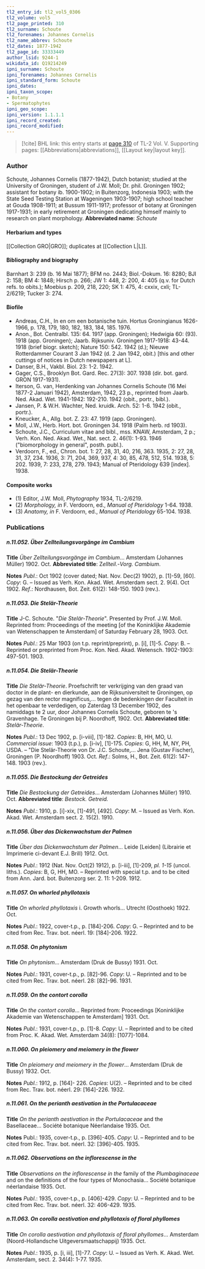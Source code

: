 ```yaml
---
tl2_entry_id: tl2_vol5_0306
tl2_volume: vol5
tl2_page_printed: 310
tl2_surname: Schoute
tl2_forenames: Johannes Cornelis
tl2_name_abbrev: Schoute
tl2_dates: 1877-1942
tl2_page_id: 33333449
author_lsid: 9244-1
wikidata_id: Q19214249
ipni_surname: Schoute
ipni_forenames: Johannes Cornelis
ipni_standard_form: Schoute
ipni_dates: 
ipni_taxon_scope: 
- Botany
- Spermatophytes
ipni_geo_scope: 
ipni_version: 1.1.1.1
ipni_record_created: 
ipni_record_modified:
---
```



> [!cite] BHL link: this entry starts at [page 310](https://www.biodiversitylibrary.org/page/33333449) of TL-2 Vol. V.
> Supporting pages: [[Abbreviations|abbreviations]], [[Layout key|layout key]].

### Author

Schoute, Johannes Cornelis (1877-1942), Dutch botanist; studied at the University of Groningen, student of J.W. Moll; Dr. phil. Groningen 1902; assistant for botany ib. 1900-1902; in Buitenzorg, Indonesia 1903; with the State Seed Testing Station at Wageningen 1903-1907; high school teacher at Gouda 1908-1911; at Bussum 1911-1917; professor of botany at Groningen 1917-1931; in early retirement at Groningen dedicating himself mainly to research on plant morphology. 
**Abbreviated name**: *Schoute*

#### Herbarium and types

[[Collection GRO|GRO]]; duplicates at [[Collection L|L]].

#### Bibliography and biography

Barnhart 3: 239 (b. 16 Mai 1877); BFM no. 2443; Biol.-Dokum. 16: 8280; BJI 2: 158; BM 4: 1848; Hirsch p. 266; JW 1: 448, 2: 200, 4: 405 (q.v. for Dutch refs. to obits.); Moebius p. 209, 218, 220; SK 1: 475, 4: cxxix, cxli; TL-2/6219; Tucker 3: 274.

#### Biofile

- Andreas, C.H., In en om een botanische tuin. Hortus Groningianus 1626-1966, p. 178, 179, 180, 182, 183, 184, 185. 1976.
- Anon., Bot. Centralbl. 135: 64. 1917 (app. Groningen); Hedwigia 60: (93). 1918 (app. Groningen); Jaarb. Rijksuniv. Groningen 1917-1918: 43-44. 1918 (brief biogr. sketch); Nature 150: 542. 1942 (d.); Nieuwe Rotterdammer Courant 3 Jan 1942 (d. 2 Jan 1942, obit.) \[this and other cuttings of notices in Dutch newspapers at L\].
- Danser, B.H., Vakbl. Biol. 23: 1-2. 1942.
- Gager, C.S., Brooklyn Bot. Gard. Rec. 27(3): 307. 1938 (dir. bot. gard. GRON 1917-1931).
- Iterson, G. van, Herdenking van Johannes Cornelis Schoute (16 Mei 1877-2 Januari 1942), Amsterdam, 1942, 23 p., reprinted from Jaarb. Ned. Akad. Wet. 1941-1942: 192-210. 1942 (obit., portr., bibl.).
- Jansen, P. & W.H. Wachter, Ned. kruidk. Arch. 52: 1-6. 1942 (obit., portr.).
- Kneucker, A., Allg. bot. Z. 23: 47. 1919 (app. Groningen).
- Moll, J.W., Herb. Hort. bot. Groningen 34. 1918 (Palm herb. rd 1903).
- Schoute, J.C., Curriculum vitae and bibl., mss. KNAW, Amsterdam, 2 p.; Verh. Kon. Ned. Akad. Wet., Nat. sect. 2. 46(1): 1-93. 1946 ("biomorphology in general", posth. publ.).
- Verdoorn, F., ed., Chron. bot. 1: 27, 28, 31, 40, 216, 363. 1935, 2: 27, 28, 31, 37, 234. 1936, 3: 71, 204, 369, 937, 4: 30, 85, 478, 512, 514. 1938, 5: 202. 1939, 7: 233, 278, 279. 1943; Manual of Pteridology 639 \[index\]. 1938.

#### Composite works

- (1) Editor, J.W. Moll, *Phytography* 1934, TL-2/6219.
- (2) *Morphology, in* F. Verdoorn, ed., *Manual of Pteridology* 1-64. 1938.
- (3) *Anatomy, in* F. Verdoorn, ed., *Manual of Pteridology* 65-104. 1938.

### Publications

##### n.11.052. Über Zellteilungsvorgänge im Cambium

**Title**
*Über Zellteilungsvorgänge im Cambium*... Amsterdam (Johannes Müller) 1902. Oct.
**Abbreviated title**: Z*ellteil*.-*Vorg. Cambium*.

**Notes**
*Publ*.: Oct 1902 (cover dated; Nat. Nov. Dec(2) 1902), p. \[1\]-59, \[60\]. *Copy*: G. – Issued as Verh. Kon. Akad. Wet. Amsterdam sect. 2. 9(4). Oct 1902.
*Ref*.: Nordhausen, Bot. Zeit. 61(2): 148-150. 1903 (rev.).

##### n.11.053. Die Stelär-Theorie

**Title**
J-C. Schoute. "*Die Stelär-Theorie*". Presented by Prof. J.W. Moll. Reprinted from: Proceedings of the meeting \[of the Koninklijke Akademie van Wetenschappen te Amsterdam\] of Saturday February 28, 1903. Oct.

**Notes**
*Publ*.: 25 Mar 1903 (on t.p. reprint/preprint), p. \[i\], \[1\]-5. *Copy*: B. – Reprinted or preprinted from Proc. Kon. Ned. Akad. Wetensch. 1902-1903: 497-501. 1903.

##### n.11.054. Die Stelär-Theorie

**Title**
*Die Stelär-Theorie*. Proefschrift ter verkrijging van den graad van doctor in de plant- en dierkunde, aan de Rijksuniversiteit te Groningen, op gezag van den rector magnificus,... tegen de bedenkingen der Faculteit in het openbaar te verdedigen, op Zaterdag 13 December 1902, des namiddags te 2 uur, door Johannes Cornelis Schoute, geboren te 's Gravenhage. Te Groningen bij P. Noordhoff, 1902. Oct.
**Abbreviated title**: *Stelär-Theorie*.

**Notes**
*Publ*.: 13 Dec 1902, p. \[i-viii\], \[1\]-182. *Copies*: B, HH, MO, U.
*Commercial issue*: 1903 (t.p.), p. \[i-iv\], \[1\]-175. *Copies*: G, HH, M, NY, PH, USDA. – "Die Stelär-Theorie von Dr. J.C. Schoute,... Jena (Gustav Fischer), Groningen (P. Noordhoff) 1903. Oct.
*Ref*.: Solms, H., Bot. Zeit. 61(2): 147-148. 1903 (rev.).

##### n.11.055. Die Bestockung der Getreides

**Title**
*Die Bestockung der Getreides*... Amsterdam (Johannes Müller) 1910. Oct.
**Abbreviated title**: *Bestock. Getreid.*

**Notes**
*Publ*.: 1910, p. \[i\]-xix, \[1\]-491, \[492\]. *Copy*: M. – Issued as Verh. Kon. Akad. Wet. Amsterdam sect. 2. 15(2). 1910.

##### n.11.056. Über das Dickenwachstum der Palmen

**Title**
*Über das Dickenwachstum der Palmen*... Leide \[Leiden\] (Librairie et Imprimerie ci-devant E.J. Brill) 1912. Oct.

**Notes**
*Publ*.: 1912 (Nat. Nov. Oct(2) 1912), p. \[i-iii\], \[1\]-209, *pl. 1-15* (uncol. liths.). *Copies*: B, G, HH, MO. – Reprinted with special t.p. and to be cited from Ann. Jard. bot. Buitenzorg ser. 2. 11: 1-209. 1912.

##### n.11.057. On whorled phyllotaxis

**Title**
*On whorled phyllotaxis* i. Growth whorls... Utrecht (Oosthoek) 1922. Oct.

**Notes**
*Publ*.: 1922, cover-t.p., p. \[184\]-206. *Copy*: G. – Reprinted and to be cited from Rec. Trav. bot. néerl. 19: \[184\]-206. 1922.

##### n.11.058. On phytonism

**Title**
*On phytonism*... Amsterdam (Druk de Bussy) 1931. Oct.

**Notes**
*Publ*.: 1931, cover-t.p., p. \[82\]-96. *Copy*: U. – Reprinted and to be cited from Rec. Trav. bot. néerl. 28: \[82\]-96. 1931.

##### n.11.059. On the contort corolla

**Title**
*On the contort corolla*... Reprinted from: Proceedings \[Koninklijke Akademie van Wetenschappen te Amsterdam\] 1931. Oct.

**Notes**
*Publ*.: 1931, cover-t.p., p. \[1\]-8. *Copy*: U. – Reprinted and to be cited from Proc. K. Akad. Wet. Amsterdam 34(8): \[1077\]-1084.

##### n.11.060. On pleiomery and meiomery in the flower

**Title**
*On pleiomery and meiomery in the flower*... Amsterdam (Druk de Bussy) 1932. Oct.

**Notes**
*Publ*.: 1912, p. \[164\]- 226. *Copies*: U(2). – Reprinted and to be cited from Rec. Trav. bot. néerl. 29: \[164\]-226. 1932.

##### n.11.061. On the perianth aestivation in the Portulacaceae

**Title**
*On the perianth aestivation in the Portulacaceae* and the Basellaceae... Société botanique Néerlandaise 1935. Oct.

**Notes**
Publ.: 1935, cover-t.p., p. \[396\]-405. *Copy*: U. – Reprinted and to be cited from Rec. Trav. bot. néerl. 32: \[396\]-405. 1935.

##### n.11.062. Observations on the inflorescense in the

**Title**
*Observations on the inflorescense in the* family of the *Plumbaginaceae* and on the definitions of the four types of Monochasia... Société botanique néerlandaise 1935. Oct.

**Notes**
*Publ*.: 1935, cover-t.p., p. \[406\]-429. *Copy*: U. – Reprinted and to be cited from Rec. Trav. bot. néerl. 32: 406-429. 1935.

##### n.11.063. On corolla aestivation and phyllotaxis of floral phyllomes

**Title**
*On corolla aestivation and phyllotaxis of floral phyllomes*... Amsterdam (Noord-Hollandsche Uitgeversmaatschappij) 1935. Oct.

**Notes**
*Publ*.: 1935, p. \[i, iii\], \[1\]-77. *Copy*: U. – Issued as Verh. K. Akad. Wet. Amsterdam, sect. 2. 34(4): 1-77. 1935.

